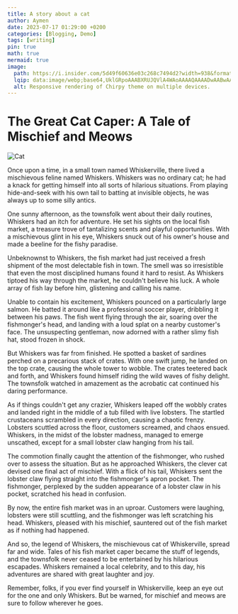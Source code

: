```yaml
---
title: A story about a cat
author: Aymen
date: 2023-07-17 01:29:00 +0200
categories: [Blogging, Demo]
tags: [writing]
pin: true
math: true
mermaid: true
image:
  path: https://i.insider.com/5d49f60636e03c268c7494d2?width=938&format=jpeg
  lqip: data:image/webp;base64,UklGRpoAAABXRUJQVlA4WAoAAAAQAAAADwAABwAAQUxQSDIAAAARL0AmbZurmr57yyIiqE8oiG0bejIYEQTgqiDA9vqnsUSI6H+oAERp2HZ65qP/VIAWAFZQOCBCAAAA8AEAnQEqEAAIAAVAfCWkAALp8sF8rgRgAP7o9FDvMCkMde9PK7euH5M1m6VWoDXf2FkP3BqV0ZYbO6NA/VFIAAAA
  alt: Responsive rendering of Chirpy theme on multiple devices.
---
```


# The Great Cat Caper: A Tale of Mischief and Meows

![Cat](https://i.insider.com/5d49f60636e03c268c7494d2?width=938&format=jpeg)

Once upon a time, in a small town named Whiskerville, there lived a mischievous feline named Whiskers. Whiskers was no ordinary cat; he had a knack for getting himself into all sorts of hilarious situations. From playing hide-and-seek with his own tail to batting at invisible objects, he was always up to some silly antics.

One sunny afternoon, as the townsfolk went about their daily routines, Whiskers had an itch for adventure. He set his sights on the local fish market, a treasure trove of tantalizing scents and playful opportunities. With a mischievous glint in his eye, Whiskers snuck out of his owner's house and made a beeline for the fishy paradise.

Unbeknownst to Whiskers, the fish market had just received a fresh shipment of the most delectable fish in town. The smell was so irresistible that even the most disciplined humans found it hard to resist. As Whiskers tiptoed his way through the market, he couldn't believe his luck. A whole array of fish lay before him, glistening and calling his name.

Unable to contain his excitement, Whiskers pounced on a particularly large salmon. He batted it around like a professional soccer player, dribbling it between his paws. The fish went flying through the air, soaring over the fishmonger's head, and landing with a loud splat on a nearby customer's face. The unsuspecting gentleman, now adorned with a rather slimy fish hat, stood frozen in shock.

But Whiskers was far from finished. He spotted a basket of sardines perched on a precarious stack of crates. With one swift jump, he landed on the top crate, causing the whole tower to wobble. The crates teetered back and forth, and Whiskers found himself riding the wild waves of fishy delight. The townsfolk watched in amazement as the acrobatic cat continued his daring performance.

As if things couldn't get any crazier, Whiskers leaped off the wobbly crates and landed right in the middle of a tub filled with live lobsters. The startled crustaceans scrambled in every direction, causing a chaotic frenzy. Lobsters scuttled across the floor, customers screamed, and chaos ensued. Whiskers, in the midst of the lobster madness, managed to emerge unscathed, except for a small lobster claw hanging from his tail.

The commotion finally caught the attention of the fishmonger, who rushed over to assess the situation. But as he approached Whiskers, the clever cat devised one final act of mischief. With a flick of his tail, Whiskers sent the lobster claw flying straight into the fishmonger's apron pocket. The fishmonger, perplexed by the sudden appearance of a lobster claw in his pocket, scratched his head in confusion.

By now, the entire fish market was in an uproar. Customers were laughing, lobsters were still scuttling, and the fishmonger was left scratching his head. Whiskers, pleased with his mischief, sauntered out of the fish market as if nothing had happened.

And so, the legend of Whiskers, the mischievous cat of Whiskerville, spread far and wide. Tales of his fish market caper became the stuff of legends, and the townsfolk never ceased to be entertained by his hilarious escapades. Whiskers remained a local celebrity, and to this day, his adventures are shared with great laughter and joy.

Remember, folks, if you ever find yourself in Whiskerville, keep an eye out for the one and only Whiskers. But be warned, for mischief and meows are sure to follow wherever he goes.
